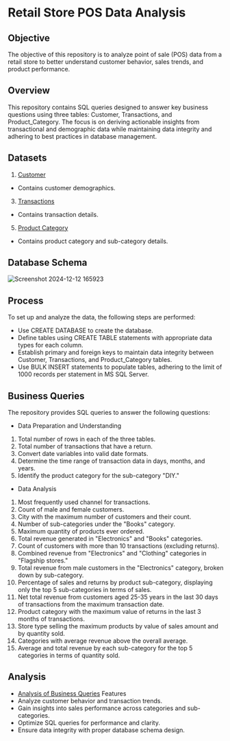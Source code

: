 # Retail Store POS Data Analysis
## Objective
The objective of this repository is to analyze point of sale (POS) data from a retail store to better understand customer behavior, sales trends, and product performance.
## Overview
This repository contains SQL queries designed to answer key business questions using three tables: Customer, Transactions, and Product_Category. The focus is on deriving actionable insights from transactional and demographic data while maintaining data integrity and adhering to best practices in database management.
## Datasets
1.	<a href="https://github.com/SourabhaSekharRout/Retail-Store-POS-Data-Analysis/blob/main/Customer.csv">Customer</a>
   - Contains customer demographics.
3.	<a href="https://github.com/SourabhaSekharRout/Retail-Store-POS-Data-Analysis/blob/main/Transactions.csv">Transactions</a>
   - Contains transaction details.
5.	<a href="https://github.com/SourabhaSekharRout/Retail-Store-POS-Data-Analysis/blob/main/prod_cat_info.csv">Product Category</a>
   - Contains product category and sub-category details.
## Database Schema
![Screenshot 2024-12-12 165923](https://github.com/user-attachments/assets/c7db2ef0-3585-4384-ae28-9dd21b9993e3)
## Process
To set up and analyze the data, the following steps are performed:
- Use CREATE DATABASE to create the database.
- Define tables using CREATE TABLE statements with appropriate data types for each column.
- Establish primary and foreign keys to maintain data integrity between Customer, Transactions, and Product_Category tables.
- Use BULK INSERT statements to populate tables, adhering to the limit of 1000 records per statement in MS SQL Server.
## Business Queries
The repository provides SQL queries to answer the following questions:
- Data Preparation and Understanding
1.	Total number of rows in each of the three tables.
2.	Total number of transactions that have a return.
3.	Convert date variables into valid date formats.
4.	Determine the time range of transaction data in days, months, and years.
5.	Identify the product category for the sub-category "DIY."
- Data Analysis
1.	Most frequently used channel for transactions.
2.	Count of male and female customers.
3.	City with the maximum number of customers and their count.
4.	Number of sub-categories under the "Books" category.
5.	Maximum quantity of products ever ordered.
6.	Total revenue generated in "Electronics" and "Books" categories.
7.	Count of customers with more than 10 transactions (excluding returns).
8.	Combined revenue from "Electronics" and "Clothing" categories in "Flagship stores."
9.	Total revenue from male customers in the "Electronics" category, broken down by sub-category.
10.	Percentage of sales and returns by product sub-category, displaying only the top 5 sub-categories in terms of sales.
11.	Net total revenue from customers aged 25-35 years in the last 30 days of transactions from the maximum transaction date.
12.	Product category with the maximum value of returns in the last 3 months of transactions.
13.	Store type selling the maximum products by value of sales amount and by quantity sold.
14.	Categories with average revenue above the overall average.
15.	Average and total revenue by each sub-category for the top 5 categories in terms of quantity sold.
## Analysis
- <a href="https://github.com/SourabhaSekharRout/Retail-Store-POS-Data-Analysis/blob/main/Retail%20Store%20POS%20Data%20Analysis.sql">Analysis of Business Queries</a>
Features
- Analyze customer behavior and transaction trends.
- Gain insights into sales performance across categories and sub-categories.
- Optimize SQL queries for performance and clarity.
- Ensure data integrity with proper database schema design.
